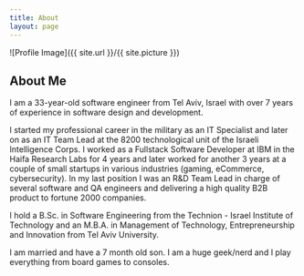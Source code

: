 ```yaml
---
title: About
layout: page
---
```

![Profile Image]({{ site.url }}/{{ site.picture }})

<h2>About Me</h2>

<p>I am a 33-year-old software engineer from Tel Aviv, Israel with over 7 years of experience in software design and development.</p>
<p>I started my professional career in the military as an IT Specialist and later on as an IT Team Lead at the 8200 technological unit of the Israeli Intelligence Corps. I worked as a Fullstack Software Developer at IBM in the Haifa Research Labs for 4 years and later worked for another 3 years at a couple of small startups in various industries (gaming, eCommerce, cybersecurity). In my last position I was an R&D Team Lead in charge of several software and QA engineers and delivering a high quality B2B product to fortune 2000 companies.</p>
<p>I hold a B.Sc. in Software Engineering from the Technion - Israel Institute of Technology and an M.B.A. in Management of Technology, Entrepreneurship and Innovation from Tel Aviv University.</p>
<p>I am married and have a 7 month old son. I am a huge geek/nerd and I play everything from board games to consoles.

<!--<h2>Skills</h2>

<ul class="skill-list">
	<li>HTML - Jade - Haml - Erb</li>
	<li>Responsive (Mobile First)</li>
	<li>CSS (Stylus, Sass, Less)</li>
	<li>Css Frameworks (Bootstrap, Foundation)</li>
	<li>Javascript (Design Patterns, Testes)</li>
	<li>NodeJS</li>
	<li>AngularJS - ReactJS</li>
	<li>Grunt - Gulp - Yeoman</li>
	<li>Git</li>
	<li>PHP</li>
	<li>Python</li>
	<li>MySQL - MongoDB</li>
	<li>Scrum and Kanban</li>
	<li>TDD e Continuous Integration</li>
</ul>

<h2>Projects</h2>

<ul>
	<li><a href="https://github.com/">Lorem Lorem</a></li>
	<li><a href="https://github.com/">Ipsum Dolor</a></li>
	<li><a href="https://github.com/">Dolor Lorem</a></li>
</ul>-->
